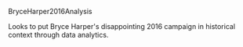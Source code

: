 BryceHarper2016Analysis

Looks to put Bryce Harper's disappointing 2016 campaign in historical context through data analytics.
